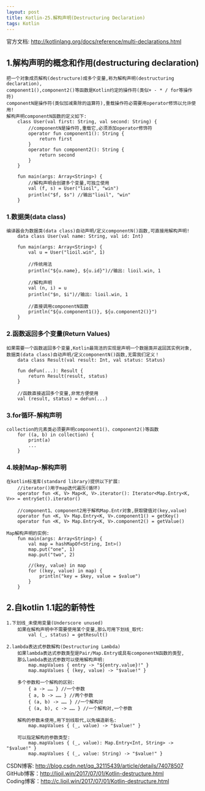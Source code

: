 ```yaml
---
layout: post
title: Kotlin-25.解构声明(Destructuring Declaration)
tags: Kotlin
---
```

官方文档: http://kotlinlang.org/docs/reference/multi-declarations.html
    
## 1.解构声明的概念和作用(destructuring declaration)
    把一个对象成员解构(destructure)成多个变量,称为解构声明(destructuring declaration),
    component1(),component2()等函数是Kotlin约定的操作符(类似+ - * / for等操作符)
    componentN是操作符(类似加减乘除的运算符),重载操作符必需要用operator修饰以允许使用!
    解构声明componentN函数的定义如下:
        class User(val first: String, val second: String) {
            //componentN是操作符,重载它,必须添加operator修饰符
            operator fun component1(): String {
                return first
            }
            operator fun component2(): String {
                return second
            }
        }
        
        fun main(args: Array<String>) {
            //解构声明会创建多个变量,可独立使用
            val (f, s) = User("lioil", "win")
            println("$f, $s") //输出"lioil", "win"
        }

### 1.数据类(data class)
    编译器会为数据类(data class)自动声明/定义componentN()函数,可直接用解构声明!    
        data class User(val name: String, val id: Int)

        fun main(args: Array<String>) {
            val u = User("lioil.win", 1)

            //传统用法
            println("${u.name}, ${u.id}")//输出: lioil.win, 1

            //解构声明
            val (n, i) = u
            println("$n, $i")//输出: lioil.win, 1

            //直接调用componentN函数
            println("${u.component1()}, ${u.component2()}")
        }

### 2.函数返回多个变量(Return Values)
    如果需要一个函数返回多个变量,Kotlin最简洁的实现是声明一个数据类并返回其实例对象,
    数据类(data class)自动声明/定义componentN()函数,无需我们定义！
        data class Result(val result: Int, val status: Status)

        fun deFun(...): Result {
            return Result(result, status)
        }

        //函数直接返回多个变量,非常方便使用
        val (result, status) = deFun(...)

### 3.for循环-解构声明
    collection的元素类必须要声明component1()、component2()等函数
        for ((a, b) in collection) {
            print(a)  
            ...                
        }

### 4.映射Map-解构声明
    在kotlin标准库(standard library)提供以下扩展:
        //iterator()用于map迭代遍历(循环)
        operator fun <K, V> Map<K, V>.iterator(): Iterator<Map.Entry<K, V>> = entrySet().iterator()

        //component1、component2用于解构Map.Entr对象,获取键值对(key,value)
        operator fun <K, V> Map.Entry<K, V>.component1() = getKey()
        operator fun <K, V> Map.Entry<K, V>.component2() = getValue()

    Map解构声明的实例:
        fun main(args: Array<String>) {
            val map = hashMapOf<String, Int>()
            map.put("one", 1)
            map.put("two", 2)

            //(key, value) in map
            for ((key, value) in map) {
                println("key = $key, value = $value")
            }
        }

## 2.自kotlin 1.1起的新特性
    1.下划线_未使用变量(Underscore unused)
        如果在解构声明中不需要使用某个变量,那么可用下划线_取代:
            val (_, status) = getResult()

    2.lambda表达式参数解构(Destructuring Lambda)    
        如果lambda表达式参数类型是Pair/Map.Entry或具有componentN函数的类型,
        那么lambda表达式参数可以使用解构声明:
            map.mapValues { entry -> "${entry.value}!" }
            map.mapValues { (key, value) -> "$value!" }
        
        多个参数和一个解构的区别:
            { a -> …… } //一个参数
            { a, b -> …… } //两个参数
            { (a, b) -> …… } //一个解构对
            { (a, b), c -> …… } //一个解构对,一个参数

        解构的参数未使用,用下划线取代,以免编造新名:
            map.mapValues { (_, value) -> "$value!" }

        可以指定解构的参数类型:
            map.mapValues { (_, value): Map.Entry<Int, String> -> "$value!" }
            map.mapValues { (_, value: String) -> "$value!" }

CSDN博客: http://blog.csdn.net/qq_32115439/article/details/74078507   
GitHub博客：http://lioil.win/2017/07/01/Kotlin-destructure.html   
Coding博客：http://c.lioil.win/2017/07/01/Kotlin-destructure.html